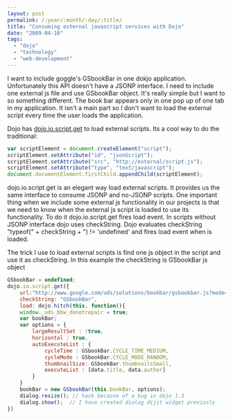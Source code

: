 ```yaml
---
layout: post
permalink: /:year/:month/:day/:title/
title: "Consuming external javascript services with Dojo"
date: "2009-04-10"
tags: 
  - "dojo"
  - "technology"
  - "web-development"
---
```


I want to include goggle's GSbookBar in one dokjo application. Unfortunately this API doesn't have a JSONP interface. I need to include one external js file and use GSbookBar object. It's really simple but I want to so something different. The book bar appears only in one pop up of one tab in my application. It isn't a main part so I don't want to load the external script every time the user loads the application.

Dojo has [dojo.io.script.get](http://dojocampus.org/explorer/#Dojo_IO_Script) to load external scripts. Its a cool way to do the traditional:

```javascript
var scriptElement = document.createElement("script");
scriptElement.setAttribute("id", "jsonScript");
scriptElement.setAttribute("src", "http://external/script.js");
scriptElement.setAttribute("type", "text/javascript");
document.documentElement.firstChild.appendChild(scriptElement);

```

dojo.io.script.get is an elegant way load external scripts. It provides us the same interface to consume JSONP and no-JSONP scripts. One important thing when we include some external js functionality in our projects is that we need to know when the external js script is loaded to use its functionality. To do it dojo.io.script.get fires load event. In scripts without JSONP interface dojo uses checkString. Dojo evaluates checkString "typeof(" + checkString + ") != 'undefined' and fires load event when is loaded.

The trick I use to load external scripts is find one js object in the script and use it as checkString. In this example the checkString is GSbookBar js object

```javascript
GSbookBar = undefined;
dojo.io.script.get({
    url:"http://www.google.com/uds/solutions/bookbar/gsbookbar.js?mode=new",
    checkString: "GSbookBar",
    load: dojo.hitch(this, function(){
    window._uds_bbw_donotrepair = true;
    var bookBar;
    var options = {
        largeResultSet : !true,
        horizontal : true,
        autoExecuteList : {
            cycleTime : GSbookBar.CYCLE_TIME_MEDIUM,
            cycleMode : GSbookBar.CYCLE_MODE_RANDOM,
            thumbnailSize: GSbookBar.thumbnailsSmall,
            executeList : [data.title, data.author]
        }
    }
    bookBar = new GSbookBar(this.bookBar, options);
    dialog.resize(); // hack because of a bug in dojo 1.3
    dialog.show();  // I have created dialog dijit widget previosly
})
```
